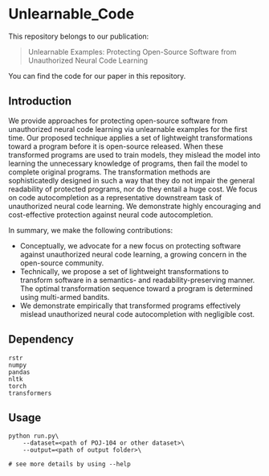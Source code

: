 # Unlearnable_Code

This repository belongs to our publication:
> Unlearnable Examples: Protecting Open-Source Software from Unauthorized Neural Code Learning

You can find the code for our paper in this repository.

## Introduction

We provide approaches for protecting open-source software from unauthorized neural code learning via unlearnable examples for the first time. Our proposed technique applies a set of lightweight transformations toward a program before it is open-source released. When these transformed programs are used to train models, they mislead the model into learning the unnecessary knowledge of programs, then fail the model to complete original programs. The transformation methods are sophisticatedly designed in such a way that they do not impair the general readability of protected programs, nor do they entail a huge cost. We focus on code autocompletion as a representative downstream task of unauthorized neural code learning. We demonstrate highly encouraging and cost-effective protection against neural code autocompletion.

In summary, we make the following contributions:
* Conceptually, we advocate for a new focus on protecting software against unauthorized neural code learning, a growing concern in the open-source community.
* Technically, we propose a set of lightweight transformations to transform software in a semantics- and readability-preserving manner. The optimal transformation sequence toward a program is determined using multi-armed bandits.
* We demonstrate empirically that transformed programs effectively mislead unauthorized neural code autocompletion with negligible cost.

## Dependency

```
rstr
numpy
pandas
nltk
torch
transformers
```

## Usage
```
python run.py\
    --dataset=<path of POJ-104 or other dataset>\
    --output=<path of output folder>\

# see more details by using --help
```